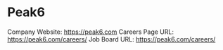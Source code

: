 # Peak6

Company Website: https://peak6.com
Careers Page URL: https://peak6.com/careers/
Job Board URL: https://peak6.com/careers/